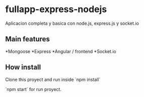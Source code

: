 # fullapp-express-nodejs
Aplicacion completa y basica con node.js, express.js y socket.io
## Main features
*Mongoose
*Express
*Angular / frontend
*Socket.io

## How install
Clone this proyect and run inside ´npm install´

´npm start´ for run proyect.
